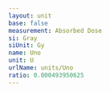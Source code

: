 ```yaml
---
layout: unit
base: false
measurement: Absorbed Dose
si: Gray
siUnit: Gy
name: Uno
unit: U
urlName: units/Uno
ratio: 0.000493950625
---
```

